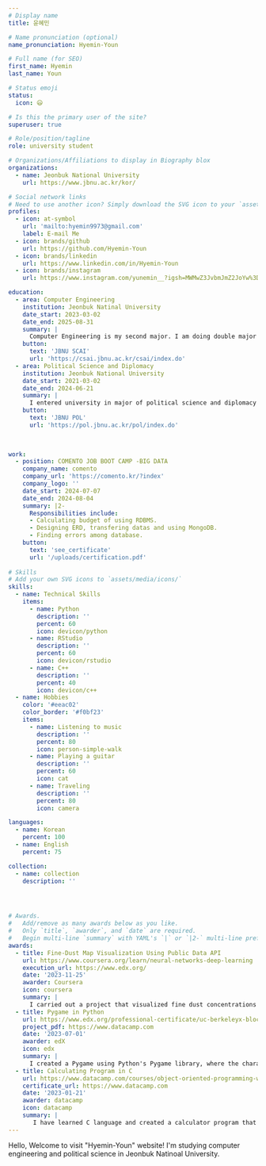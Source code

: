 ```yaml
---
# Display name
title: 윤혜민

# Name pronunciation (optional)
name_pronunciation: Hyemin-Youn

# Full name (for SEO)
first_name: Hyemin
last_name: Youn

# Status emoji
status:
  icon: 😃

# Is this the primary user of the site?
superuser: true

# Role/position/tagline
role: university student

# Organizations/Affiliations to display in Biography blox
organizations:
  - name: Jeonbuk National University
    url: https://www.jbnu.ac.kr/kor/

# Social network links
# Need to use another icon? Simply download the SVG icon to your `assets/media/icons/` folder.
profiles:
  - icon: at-symbol
    url: 'mailto:hyemin9973@gmail.com'
    label: E-mail Me
  - icon: brands/github
    url: https://github.com/Hyemin-Youn
  - icon: brands/linkedin
    url: https://www.linkedin.com/in/Hyemin-Youn
  - icon: brands/instagram
    url: https://www.instagram.com/yunemin__?igsh=MWMwZ3JvbmJmZ2JoYw%3D%3D&utm_source=qr

education:
  - area: Computer Engineering
    institution: Jeonbuk Natinal University
    date_start: 2023-03-02
    date_end: 2025-08-31
    summary: |
      Computer Engineering is my second major. I am doing double major in Jeonbuk National University. I want to be a DBA engineer in the future.
    button:
      text: 'JBNU SCAI'
      url: 'https://csai.jbnu.ac.kr/csai/index.do'
  - area: Political Science and Diplomacy
    institution: Jeonbuk National University
    date_start: 2021-03-02
    date_end: 2024-06-21
    summary: |
      I entered university in major of political science and diplomacy having a dream to be a diplomat. I was so touched by Niccolo Machiavelli after reading <The Prince>.
    button:
      text: 'JBNU POL'
      url: 'https://pol.jbnu.ac.kr/pol/index.do'
  

 
work:
  - position: COMENTO JOB BOOT CAMP -BIG DATA
    company_name: comento
    company_url: 'https://comento.kr/?index'
    company_logo: ''
    date_start: 2024-07-07
    date_end: 2024-08-04
    summary: |2-
      Responsibilities include:
      - Calculating budget of using RDBMS.
      - Designing ERD, transfering datas and using MongoDB.
      - Finding errors among database.
    button:
      text: 'see_certificate'
      url: '/uploads/certification.pdf'
      
# Skills
# Add your own SVG icons to `assets/media/icons/`
skills:
  - name: Technical Skills
    items:
      - name: Python
        description: ''
        percent: 60
        icon: devicon/python
      - name: RStudio
        description: ''
        percent: 60
        icon: devicon/rstudio
      - name: C++
        description: ''
        percent: 40
        icon: devicon/c++
  - name: Hobbies
    color: '#eeac02'
    color_border: '#f0bf23'
    items:
      - name: Listening to music
        description: ''
        percent: 80
        icon: person-simple-walk
      - name: Playing a guitar
        description: ''
        percent: 60
        icon: cat
      - name: Traveling
        description: ''
        percent: 80
        icon: camera

languages:
  - name: Korean
    percent: 100
  - name: English 
    percent: 75

collection:
  - name: collection
    description: ''




# Awards.
#   Add/remove as many awards below as you like.
#   Only `title`, `awarder`, and `date` are required.
#   Begin multi-line `summary` with YAML's `|` or `|2-` multi-line prefix and indent 2 spaces below.
awards:
  - title: Fine-Dust Map Visualization Using Public Data API
    url: https://www.coursera.org/learn/neural-networks-deep-learning
    execution_url: https://www.edx.org/
    date: '2023-11-25'
    awarder: Coursera
    icon: coursera
    summary: |
      I carried out a project that visualized fine dust concentrations across South Korea by dividing the country into 8 regions using a public data API. The project was implemented using Python.
  - title: Pygame in Python
    url: https://www.edx.org/professional-certificate/uc-berkeleyx-blockchain-fundamentals
    project_pdf: https://www.datacamp.com
    date: '2023-07-01'
    awarder: edX
    icon: edx
    summary: |
      I created a Pygame using Python's Pygame library, where the character is controlled using the keyboard arrow keys to avoid moles.
  - title: Calculating Program in C 
    url: https://www.datacamp.com/courses/object-oriented-programming-with-s3-and-r6-in-r
    certificate_url: https://www.datacamp.com
    date: '2023-01-21'
    awarder: datacamp
    icon: datacamp
    summary: |
       I have learned C language and created a calculator program that performs arithmetic operations. It allows users to input information through the console and provides the calculation results.
---
```

Hello, Welcome to visit "Hyemin-Youn" website!
I'm studying computer engineering and political science in Jeonbuk Natinoal University.
